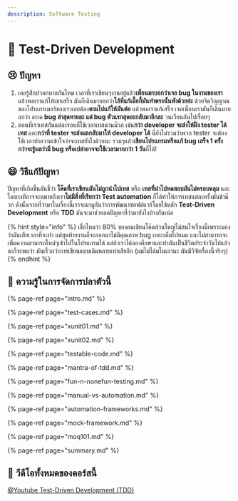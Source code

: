 ```yaml
---
description: Software Testing
---
```


# 👦 Test-Driven Development

## 😢 ปัญหา

1. เคยรู้สึกปวดกบาลกันไหม เวลาที่เราเขียนๆงานอยู่แล้ว**เพื่อนมาบอกว่าเจอ bug ในงานของเรา** แล้วพอเราแก้ให้เขาเสร็จ มันก็เดินมาบอกว่า**ไอ้ที่แก้เมื้อกี้มันทำตรงนั้นพังด้วยอ่ะ** ด้วยจิตวิญญาณของโปรแกรเมอร์ของเราเลยต้อง**ตามไปแก้ให้มันต่อ** แล้วพอเราแก้เสร็จ เจอเพื่อนเรามันก็เดินมาบอกว่า อะเค **bug ล่าสุดหายละ แต่ bug ตัวแรกสุดอะกลับมาอีกละ** วนเวียนกันไปเรื่อยๆ 
2. ตอนที่เราเทสกันแต่ละรอบก็ใช้เวลาเทสนานม๊วก เช่น**กว่า developer จะส่งให้ฝั่ง tester ได้เทส** และ**กว่าที่ tester จะส่งผลกลับมาให้ developer ได้** นี่ยังไม่รวมว่าพวก tester จะต้องใช้เวลาทำความเข้าใจว่าจะเทสยังไงด้วยนะ รวมๆแล้ว**เขียนโปรแกรมหรือแก้ bug เสร็จ 1 ครั้ง กว่าจะรู้ผลว่ามี bug หรือเปล่าอาจจะใช้เวลามากกว่า 1 วัน**ก็ได้! 

## 😄 วิธีแก้ปัญหา

ปัญหาที่เกิดขึ้นมันชี้ว่า **โค๊ดที่เราเขียนมันไม่ถูกนำไปเทส** หรือ **เทสที่นำไปทดสอบมันไม่ครอบคลุม** และในบางทีอาจจะหมายถึงเรา**ไม่มีสิ่งที่เรียกว่า Test automation** ก็ได้ทำให้การเทสแต่ละครั้งมันช้าม๊วก ดังนั้นจากที่ว่ามาในเรื่องนี้เราจะมาดูกันว่าการพัฒนาซอฟต์แวร์โดยใช้หลัก **Test-Driven Development** หรือ **TDD** มันจะมาช่วยลดปัญหาที่ว่ามายังไงบ้างกันเน่อ

{% hint style="info" %}
เชื่อไหมว่า 80% ของคนเขียนโค๊ดส่วนใหญ่ไม่สนใจเรื่องนี้เพราะมองว่ามันเสียเวลาที่จะทำ แต่สุดท้ายงานก็จะออกมาไม่มีคุณภาพ bug เยอะเต็มไปหมด และไม่สามารถจะเพิ่มความสามารถใหม่ๆเข้าไปในโปรแกรมได้ แต่ถ้าเราได้ลองศึกษาและทำมันเป็นชีวิตประจำวันไปแล้วละก็จะพบว่า มันเร็วกว่าการเขียนแบบเดิมหลายเท่าเสียอีก \(ผมไม่ได้มโนเอานะ มันมีวิจัยเรื่องนี้จริงๆ\)
{% endhint %}

## 🧭 ความรู้ในการจัดการปลาตัวนี้

{% page-ref page="intro.md" %}

{% page-ref page="test-cases.md" %}

{% page-ref page="xunit01.md" %}

{% page-ref page="xunit02.md" %}

{% page-ref page="testable-code.md" %}

{% page-ref page="mantra-of-tdd.md" %}

{% page-ref page="fun-n-nonefun-testing.md" %}

{% page-ref page="manual-vs-automation.md" %}

{% page-ref page="automation-frameworks.md" %}

{% page-ref page="mock-framework.md" %}

{% page-ref page="moq101.md" %}

{% page-ref page="summary.md" %}

## 🎥 วีดีโอทั้งหมดของคอร์สนี้

[@Youtube Test-Driven Development \(TDD\)](https://www.youtube.com/playlist?list=PLUjAn8nwWniiL3ToFK8PfmAo8U6IoGAkg)





